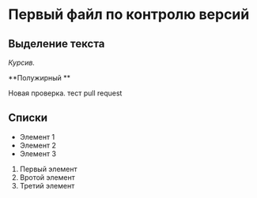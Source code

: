 # Первый файл по  контролю версий


 ## Выделение текста

*Курсив.*

**Полужирный ** 

Новая проверка. тест pull request

## Списки

* Элемент 1
* Элемент 2
* Элемент 3

1. Первый элемент
2. Вротой элемент
3. Третий элемент
